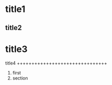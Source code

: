 

title1
================

title2
---------------------------

title3
========================

title4
+++++++++++++++++++++++++++++++



1. first
2. section
